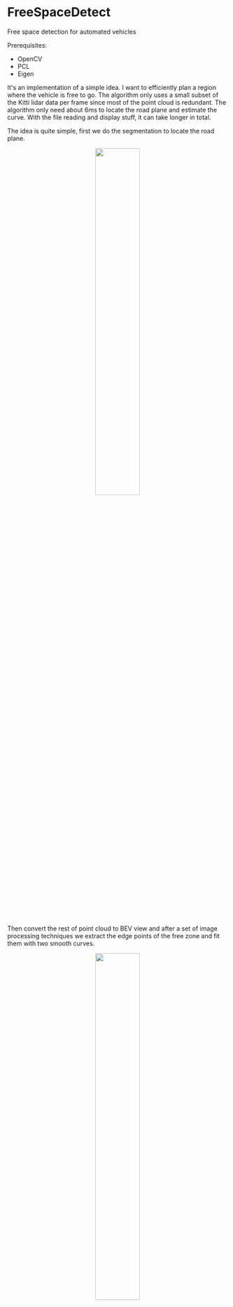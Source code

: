 # FreeSpaceDetect
Free space detection for automated vehicles

Prerequisites:
+ OpenCV
+ PCL
+ Eigen

It's an implementation of a simple idea. I want to efficiently plan a region where the vehicle is free to go. The algorithm only uses a small subset of the Kitti lidar data per frame since most of the point cloud is redundant.
The algorithm only need about 6ms to locate the road plane and estimate the curve. With the file reading and display stuff, it can take longer in total.

The idea is quite simple, first we do the segmentation to locate the road plane.

<center>
    <img src="https://github.com/tiger20/FreeSpaceDetect/blob/master/image/segment.jpg" width="45%">
</center>

Then convert the rest of point cloud to BEV view and after a set of image processing techniques we extract the edge points of the free zone and fit them with two smooth curves.

<center>
    <img src="https://github.com/tiger20/FreeSpaceDetect/blob/master/image/bev1.jpg" width="45%">
</center>

Also we can project the curve onto the image with the knonw calibration parameters.

<center>
    <img src="https://github.com/tiger20/FreeSpaceDetect/blob/master/image/freespace1.jpg" width="60%">
</center>